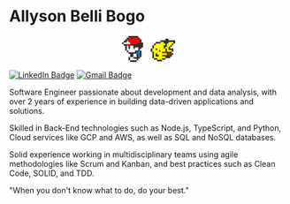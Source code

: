 # Allyson Belli Bogo

<img src="images/Pokemon.gif" alt="Pokemon Avatar" style="width: 20%; max-width: 150px; height: auto; margin: 1em auto; display: block;" />

[![LinkedIn Badge](https://img.shields.io/badge/Allyson%20Bogo-0077b5?style=round-square&logo=LinkedIn&logoColor=white&link=https://www.linkedin.com/in/allysonbogo/)](https://linkedin.com/in/allysonbogo/)
[![Gmail Badge](https://img.shields.io/badge/ab.bogo@gmail.com-fd5050?style=round-square&logo=Gmail&logoColor=white&link=mailto:ab.bogo@gmail.com)](mailto:ab.bogo@gmail.com)

Software Engineer passionate about development and data analysis, with over 2 years of experience in building data-driven applications and solutions.

Skilled in Back-End technologies such as Node.js, TypeScript, and Python, Cloud services like GCP and AWS, as well as SQL and NoSQL databases.

Solid experience working in multidisciplinary teams using agile methodologies like Scrum and Kanban, and best practices such as Clean Code, SOLID, and TDD.

"When you don't know what to do, do your best."
